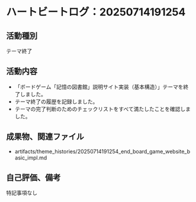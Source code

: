 # ハートビートログ：20250714191254

## 活動種別
テーマ終了

## 活動内容
- 「ボードゲーム「記憶の図書館」説明サイト実装（基本構造）」テーマを終了しました。
- テーマ終了の履歴を記録しました。
- テーマの完了判断のためのチェックリストをすべて満たしたことを確認しました。

## 成果物、関連ファイル
- artifacts/theme_histories/20250714191254_end_board_game_website_basic_impl.md

## 自己評価、備考
特記事項なし
